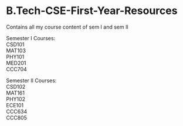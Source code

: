 # B.Tech-CSE-First-Year-Resources
Contains all my course content of sem I and sem II

Semester I Courses:<br>
CSD101<br>
MAT103<br>
PHY101<br>
MED201<br>
CCC704<br>

Semester II Courses:<br>
CSD102<br>
MAT161<br>
PHY102<br>
ECE101<br>
CCC634<br>
CCC805<br>
